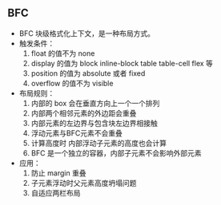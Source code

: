 ## BFC
- BFC 块级格式化上下文，是一种布局方式。
- 触发条件：
  1. float 的值不为 none
  2. display 的值为 block inline-block table table-cell flex 等
  3. position 的值为 absolute 或者 fixed
  4. overflow 的值不为 visible
- 布局规则：
  1. 内部的 box 会在垂直方向上一个一个排列
  2. 内部两个相邻元素的外边距会重叠
  3. 内部元素的左边界与包含块左边界相接触
  4. 浮动元素与BFC元素不会重叠
  5. 计算高度时 内部浮动子元素的高度也会计算
  6. BFC 是一个独立的容器，内部子元素不会影响外部元素
- 应用：
  1. 防止 margin 重叠
  2. 子元素浮动时父元素高度坍塌问题
  3. 自适应两栏布局